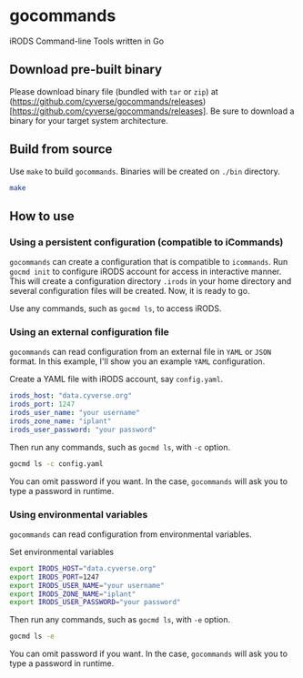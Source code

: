 # gocommands
iRODS Command-line Tools written in Go


## Download pre-built binary
Please download binary file (bundled with `tar` or `zip`) at (https://github.com/cyverse/gocommands/releases)[https://github.com/cyverse/gocommands/releases].
Be sure to download a binary for your target system architecture.


## Build from source
Use `make` to build `gocommands`. Binaries will be created on `./bin` directory.

```bash
make
```

## How to use

### Using a persistent configuration (compatible to iCommands)
`gocommands` can create a configuration that is compatible to `icommands`.
Run `gocmd init` to configure iRODS account for access in interactive manner.
This will create a configuration directory `.irods` in your home directory and several configuration files will be created.
Now, it is ready to go.

Use any commands, such as `gocmd ls`, to access iRODS.

### Using an external configuration file 
`gocommands` can read configuration from an external file in `YAML` or `JSON` format.
In this example, I'll show you an example `YAML` configuration.

Create a YAML file with iRODS account, say `config.yaml`.
```yaml
irods_host: "data.cyverse.org"
irods_port: 1247
irods_user_name: "your username"
irods_zone_name: "iplant"
irods_user_password: "your password"
```

Then run any commands, such as `gocmd ls`, with `-c` option.
```bash
gocmd ls -c config.yaml
```

You can omit password if you want. In the case, `gocommands` will ask you to type a password in runtime.

### Using environmental variables 
`gocommands` can read configuration from environmental variables.

Set environmental variables
```bash
export IRODS_HOST="data.cyverse.org"
export IRODS_PORT=1247
export IRODS_USER_NAME="your username"
export IRODS_ZONE_NAME="iplant"
export IRODS_USER_PASSWORD="your password"
```

Then run any commands, such as `gocmd ls`, with `-e` option.
```bash
gocmd ls -e
```

You can omit password if you want. In the case, `gocommands` will ask you to type a password in runtime.
